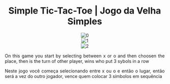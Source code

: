 <div align="center">
<h1>Simple Tic-Tac-Toe  | Jogo da Velha Simples</h1>

  ![0](https://github.com/Batatexy/tic-tac-toe/assets/141431095/d57d08cd-add5-488c-b0c1-65304011979c)
  <br>
  ![1](https://github.com/Batatexy/tic-tac-toe/assets/141431095/abd27ddf-bf36-4b38-a1df-56dc64ead8be)
  <br>
  ![2](https://github.com/Batatexy/tic-tac-toe/assets/141431095/80a25efd-6945-4e97-90f3-04ddca5d4818)
</div>

<div align="justify">
  <p>
    On this game you start by selecting between x or o and then choosen the place, then is the turn of other player, wins who put 3 sybols in a row
  </p>

  <p>
    Neste jogo você começa selecionando entre x ou o e então o lugar, então será a vez do outro jogador, vence quem colocar 3 símbolos em sequência
  </p>
</div>
